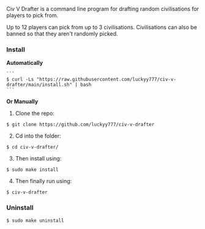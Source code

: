 Civ V Drafter is a command line program for drafting random civilisations for players to pick from.

Up to 12 players can pick from up to 3 civilisations. Civilisations can also be banned so that they aren't randomly picked.

<h3>Install</h3>

**Automatically**

    ```
    $ curl -Ls "https://raw.githubusercontent.com/luckyy777/civ-v-drafter/main/install.sh" | bash
    ```

**Or Manually**

1. Clone the repo:

  `$ git clone https://github.com/luckyy777/civ-v-drafter`

2. Cd into the folder:

  `$ cd civ-v-drafter/`

3. Then install using:

  `$ sudo make install`
  
4. Then finally run using:

  `$ civ-v-drafter`

<h3>Uninstall</h3>

  `$ sudo make uninstall`
